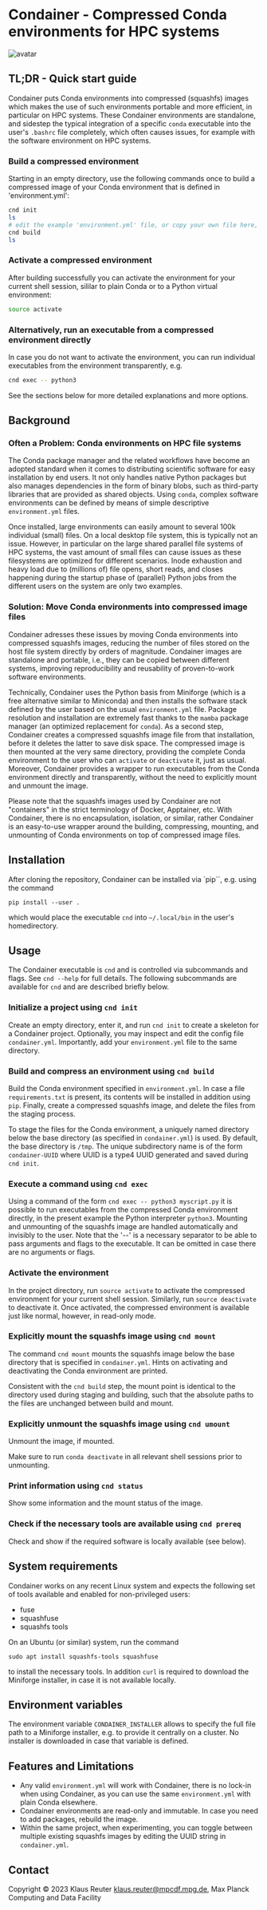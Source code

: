 # Condainer - Compressed Conda environments for HPC systems

![avatar](./fig/condainer_small.jpg)

## TL;DR - Quick start guide

Condainer puts Conda environments into compressed (squashfs) images which makes
the use of such environments portable and more efficient, in particular on HPC
systems. These Condainer environments are standalone, and sidestep the typical
integration of a specific `conda` executable into the user's `.bashrc` file
completely, which often causes issues, for example with the software environment
on HPC systems.

### Build a compressed environment

Starting in an empty directory, use the following commands once to build a
compressed image of your Conda environment that is defined in 'environment.yml':

```bash
cnd init
ls
# edit the example 'environment.yml' file, or copy your own file here, before running
cnd build
ls
```

### Activate a compressed environment

After building successfully you can activate the environment for your current
shell session, sililar to plain Conda or to a Python virtual environment:

```bash
source activate
```

### Alternatively, run an executable from a compressed environment directly

In case you do not want to activate the environment, you can run individual executables from the environment transparently, e.g.

```bash
cnd exec -- python3
```

See the sections below for more detailed explanations and more options.

## Background

### Often a Problem: Conda environments on HPC file systems

The Conda package manager and the related workflows have become an
adopted standard when it comes to distributing scientific software
for easy installation by end users. It not only handles native
Python packages but also manages dependencies in the form of
binary blobs, such as third-party libraries that are provided as
shared objects. Using `conda`, complex software environments can
be defined by means of simple descriptive `environment.yml` files.

Once installed, large environments can easily amount to several 100k individual
(small) files. On a local desktop file system, this is typically not an issue.
However, in particular on the large shared parallel file systems of HPC systems,
the vast amount of small files can cause issues as these filesystems are
optimized for different scenarios. Inode exhaustion and heavy load due to
(millions of) file opens, short reads, and closes happening during the startup
phase of (parallel) Python jobs from the different users on the system are only
two examples.

### Solution: Move Conda environments into compressed image files

Condainer adresses these issues by moving Conda environments into
compressed squashfs images, reducing the number of files
stored on the host file system directly by orders of magnitude.
Condainer images are standalone and portable, i.e., they can be
copied between different systems, improving reproducibility
and reusability of proven-to-work software environments.

Technically, Condainer uses the Python basis from Miniforge
(which is a free alternative similar to Miniconda) and then installs the
software stack defined by the user based on the usual `environment.yml` file.
Package resolution and installation are extremely fast thanks to the
`mamba` package manager (an optimized replacement for `conda`).
As a second step, Condainer creates a compressed squashfs image file
from that installation, before it deletes the latter to save disk
space. The compressed image is then mounted at the very same
directory, providing the complete Conda environment to
the user who can `activate` or `deactivate` it, just as usual. Moreover,
Condainer provides a wrapper to run executables from the
Conda environment directly and transparently, without the need to
explicitly mount and unmount the image.

Please note that the squashfs images used by Condainer are not "containers"
in the strict terminology of Docker, Apptainer, etc. With Condainer,
there is no encapsulation, isolation, or similar, rather Condainer
is an easy-to-use wrapper around the building, compressing,
mounting, and unmounting of Conda environments on top of compressed
image files.

## Installation

After cloning the repository, Condainer can be installed via `pip``, e.g. using the command

`pip install --user .`

which would place the executable `cnd` into `~/.local/bin` in the user's homedirectory.

## Usage

The Condainer executable is `cnd` and is controlled via subcommands and flags.
See `cnd --help` for full details. The following subcommands are available for `cnd`
and are described briefly below.

### Initialize a project using `cnd init`

Create an empty directory, enter it, and run `cnd init` to create a skeleton for
a Condainer project. Optionally, you may inspect and edit the config file
`condainer.yml`. Importantly, add your `environment.yml` file to the same
directory.

### Build and compress an environment using `cnd build`

Build the Conda environment specified in `environment.yml`.  In case a file
`requirements.txt` is present, its contents will be installed in addition using
`pip`.  Finally, create a compressed squashfs image, and delete the files from
the staging process.

To stage the files for the Conda environment, a uniquely named directory below
the base directory (as specified in `condainer.yml`) is used.  By default, the base
directory is `/tmp`.  The unique subdirectory name is of the form `condainer-UUID`
where UUID is a type4 UUID generated and saved during `cnd init`.

### Execute a command using `cnd exec`

Using a command of the form `cnd exec -- python3 myscript.py`
it is possible to run executables from the compressed Conda
environment directly, in the present example the Python interpreter
`python3`.  Mounting and unmounting of the squashfs image are
handled automatically and invisibly to the user.  Note that the '--'
is a necessary separator to be able to pass arguments and flags to
the executable.  It can be omitted in case there are no arguments or
flags.

### Activate the environment

In the project directory, run `source activate` to activate the
compressed environment for your current shell session.  Similarly,
run `source deactivate` to deactivate it.
Once activated, the compressed environment is available just like
normal, however, in read-only mode.

### Explicitly mount the squashfs image using `cnd mount`

The command `cnd mount` mounts the squashfs image below the base directory that
is specified in `condainer.yml`.  Hints on activating and deactivating the Conda
environment are printed.

Consistent with the `cnd build` step, the mount point is identical to the
directory used during staging and building, such that the absolute paths to the
files are unchanged between build and mount.

### Explicitly unmount the squashfs image using `cnd umount`

Unmount the image, if mounted.

Make sure to run `conda deactivate`
in all relevant shell sessions prior to unmounting.

### Print information using `cnd status`

Show some information and the mount status of the image.

### Check if the necessary tools are available using `cnd prereq`

Check and show if the required software is locally available (see below).

## System requirements

Condainer works on any recent Linux system and expects the following set
of tools available and enabled for non-privileged users:

* fuse
* squashfuse
* squashfs tools

On an Ubuntu (or similar) system, run the command

`sudo apt install squashfs-tools squashfuse`

to install the necessary tools. In addition `curl` is required to download
the Miniforge installer, in case it is not available locally.

## Environment variables

The environment variable `CONDAINER_INSTALLER` allows to specify the full file
path to a Miniforge installer, e.g. to provide it centrally on a cluster.
No installer is downloaded in case that variable is defined.

## Features and Limitations

* Any valid `environment.yml` will work with Condainer, there is no lock-in when using Condainer, as you can use the same `environment.yml` with plain Conda elsewhere.
* Condainer environments are read-only and immutable. In case you need to add packages, rebuild the image.
* Within the same project, when experimenting, you can toggle between multiple existing squashfs images by editing the UUID string in `condainer.yml`.

## Contact

Copyright © 2023 Klaus Reuter <klaus.reuter@mpcdf.mpg.de>, Max Planck Computing and Data Facility
